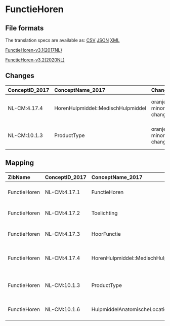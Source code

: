 # FunctieHoren
## File formats

The translation specs are available as: 
[CSV](../csv/FunctieHoren.csv) [JSON](../json/FunctieHoren.json) [XML](../xml/FunctieHoren.xml)



[FunctieHoren-v3.1(2017NL)](https://zibs.nl/wiki/FunctieHoren-v3.1(2017NL))

[FunctieHoren-v3.2(2020NL)](https://zibs.nl/wiki/FunctieHoren-v3.2(2020NL))









## Changes

| ConceptID_2017   | ConceptName_2017                   | Change               | TypeChange                         | Impact_heen   | TRANSLATIE_spec_heen                                                   | Impact_terug   | TRANSLATIE_spec_terug                                                  | Omschrijving                                |
|:-----------------|:-----------------------------------|:---------------------|:-----------------------------------|:--------------|:-----------------------------------------------------------------------|:---------------|:-----------------------------------------------------------------------|:--------------------------------------------|
| NL-CM:4.17.4     | HorenHulpmiddel::MedischHulpmiddel | oranje: minor change | TERMINOLOGY MAPPING CONCEPT CHANGE | Medium        | SCT DefinitionCode [272182005 Aid to hearing] -> [6012004 Hoortoestel] | Medium         | SCT DefinitionCode [6012004 Hoortoestel] -> [272182005 Aid to hearing] | DefinitionCode aangepast                    |
| NL-CM:10.1.3     | ProductType                        | oranje: minor change | VALUESET CHANGES                   | Low           | existing valueset [valuesetname] changed in [baseline 2020]            | Medium         | existing valueset [valuesetname] changed in [baseline 2020]            | Foutieve Snomed code aangepast in codelijst |

## Mapping

| ZibName      | ConceptID_2017   | ConceptName_2017                   | Codelists_2017               | Change                  | ConceptID_2020   | ConceptName_2020                   | Codelists_2020               | Bits    | Omschrijving                                | TypeChange                         | Impact_heen   | TRANSLATIE_spec_heen                                                   | Impact_terug   | TRANSLATIE_spec_terug                                                  |
|:-------------|:-----------------|:-----------------------------------|:-----------------------------|:------------------------|:-----------------|:-----------------------------------|:-----------------------------|:--------|:--------------------------------------------|:-----------------------------------|:--------------|:-----------------------------------------------------------------------|:---------------|:-----------------------------------------------------------------------|
| FunctieHoren | NL-CM:4.17.1     | FunctieHoren                       |                              | groen: geen wijzigingen | NL-CM:4.17.1     | FunctieHoren                       |                              |         |                                             |                                    |               |                                                                        |                |                                                                        |
| FunctieHoren | NL-CM:4.17.2     | Toelichting                        |                              | groen: geen wijzigingen | NL-CM:4.17.2     | Toelichting                        |                              |         |                                             |                                    |               |                                                                        |                |                                                                        |
| FunctieHoren | NL-CM:4.17.3     | HoorFunctie                        | HoorFunctieCodelijst         | groen: geen wijzigingen | NL-CM:4.17.3     | HoorFunctie                        | HoorFunctieCodelijst         |         |                                             |                                    |               |                                                                        |                |                                                                        |
| FunctieHoren | NL-CM:4.17.4     | HorenHulpmiddel::MedischHulpmiddel |                              | oranje: minor change    | NL-CM:4.17.4     | HorenHulpmiddel::MedischHulpmiddel |                              | ZIB-732 | DefinitionCode aangepast                    | TERMINOLOGY MAPPING CONCEPT CHANGE | Medium        | SCT DefinitionCode [272182005 Aid to hearing] -> [6012004 Hoortoestel] | Medium         | SCT DefinitionCode [6012004 Hoortoestel] -> [272182005 Aid to hearing] |
| FunctieHoren | NL-CM:10.1.3     | ProductType                        | HorenHulpmiddelTypeCodelijst | oranje: minor change    | NL-CM:10.1.3     | ProductType                        | HorenHulpmiddelTypeCodelijst | ZIB-732 | Foutieve Snomed code aangepast in codelijst | VALUESET CHANGES                   | Low           | existing valueset [valuesetname] changed in [baseline 2020]            | Medium         | existing valueset [valuesetname] changed in [baseline 2020]            |
| FunctieHoren | NL-CM:10.1.6     | HulpmiddelAnatomischeLocatie       |                              | groen: geen wijzigingen | NL-CM:10.1.6     | HulpmiddelAnatomischeLocatie       |                              |         |                                             |                                    |               |                                                                        |                |                                                                        |

